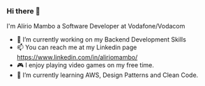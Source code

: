 ### Hi there 👋

I'm Alírio Mambo a Software Developer at Vodafone/Vodacom
- 🔭 I’m currently working on my Backend Development Skills
- 📫  You can reach me at my Linkedin page https://www.linkedin.com/in/aliriomambo/
- 🎮 I enjoy playing video games on my free time.
- 🌱 I’m currently learning AWS, Design Patterns and Clean Code.

<!--
**aliriomambo/aliriomambo** is a ✨ _special_ ✨ repository because its `README.md` (this file) appears on your GitHub profile.

Here are some ideas to get you started:

- 🔭 I’m currently working on 
- 🌱 I’m currently learning ...
- 👯 I’m looking to collaborate on ...
- 🤔 I’m looking for help with ...
- 💬 Ask me about ...
- 📫 How to reach me: ...
- 😄 Pronouns: ...
- ⚡ Fun fact: ...
-->
